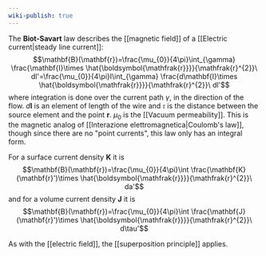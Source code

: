 ```yaml
---
wiki-publish: true
---
```

The **Biot-Savart** law describes the [[magnetic field]] of a [[Electric current|steady line current]]:
$$\mathbf{B}(\mathbf{r})=\frac{\mu_{0}}{4\pi}\int_{\gamma} \frac{\mathbf{I}\times \hat{\boldsymbol{\mathfrak{r}}}}{\mathfrak{r}^{2}}\ dl'=\frac{\mu_{0}}{4\pi}I\int_{\gamma} \frac{d\mathbf{I}\times \hat{\boldsymbol{\mathfrak{r}}}}{\mathfrak{r}^{2}}\ dl'$$
where integration is done over the current path $\gamma$, in the direction of the flow. $d\mathbf{I}$ is an element of length of the wire and $\boldsymbol{\mathfrak{r}}$ is the distance between the source element and the point $\mathbf{r}$. $\mu_{0}$ is the [[Vacuum permeability]]. This is the magnetic analog of [[Interazione elettromagnetica|Coulomb's law]], though since there are no "point currents", this law only has an integral form.

For a surface current density $\mathbf{K}$ it is
$$\mathbf{B}(\mathbf{r})=\frac{\mu_{0}}{4\pi}\int \frac{\mathbf{K}(\mathbf{r}')\times \hat{\boldsymbol{\mathfrak{r}}}}{\mathfrak{r}^{2}}\ da'$$
and for a volume current density $\mathbf{J}$ it is
$$\mathbf{B}(\mathbf{r})=\frac{\mu_{0}}{4\pi}\int \frac{\mathbf{J}(\mathbf{r}')\times \hat{\boldsymbol{\mathfrak{r}}}}{\mathfrak{r}^{2}}\ d\tau'$$

As with the [[electric field]], the [[superposition principle]] applies.